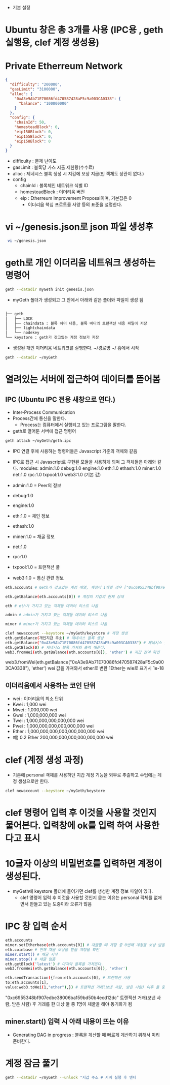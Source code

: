 - 기본 설정

# Ubuntu 창은 총 3개를 사용 (IPC용 , geth실행용, clef 계정 생성용)

# Private Etherreum Network

```json
{
  "difficulty": "200000",
  "gasLimit": "3100000",
  "alloc": {
    "0xA3e9Ab71E70086fd470587428aF5c9a003CA0338": {
      "balance": "100000000"
    }
  },
  "config": {
    "chainId": 50,
    "homesteadBlock": 0,
    "eip150Block": 0,
    "eip155Block": 0,
    "eip158Block": 0
  }
}
```

- difficulty : 문제 난이도
- gasLimit : 블록당 가스 지출 제한량(수수료)
- alloc : 제네시스 블록 생성 시 지갑에 보상 지급(빈 객체도 상관이 없다.)
- config
  - chainId : 볼록체인 네트워크 식별 ID
  - homesteadBlock : 이더리움 버전
  - eip : Etherreum Improvement Proposal이며, 기본값은 0
    - 이더리움 핵심 프로토콜 사양 등의 표준을 설명한다.

# vi ~/genesis.json로 json 파일 생성후

```sh
 vi ~/genesis.json
```

# geth로 개인 이더리움 네트워크 생성하는 명령어

```sh
geth --datadir myGeth init genesis.json
```

- myGeth 폴더가 생성되고 그 안에서 아래와 같은 폴더와 파일이 생성 됨

```sh

├── geth
│   ├── LOCK
│   ├── chaindata : 블록 헤더 내용, 블록 바디의 트랜잭션 내용 파일이 저장
│   ├── lightchaindata
│   └── nodekey
└── keystore : geth가 갖고있는 계정 정보가 저장

```

- 생성된 개인 이더리움 네트워크를 실행한다. ~/경로명 ~/ 홈에서 시작

```sh
geth --datadir ~/myGeth
```

# 열려있는 서버에 접근하여 데이터를 뜯어봄

## IPC (Ubuntu IPC 전용 새창으로 연다.)

- Inter-Process Communication
- Process간에 통신을 말한다.
  - Process는 컴퓨터에서 실행되고 있는 프로그램을 말한다.
- geth로 열어둔 서버에 접근 명령어

```sh
geth attach ~/myGeth/geth.ipc
```

- IPC 연결 후에 사용하는 명령어들은 Javascript 기준의 객체와 같음

- IPC로 접근 시 Javascript로 구현된 모듈을 사용하게 되며 그 객체들은 아래와 같다.
  modules: admin:1.0 debug:1.0 engine:1.0 eth:1.0 ethash:1.0 miner:1.0 net:1.0 rpc:1.0 txpool:1.0 web3:1.0 (기본 값)
- admin:1.0 = Peer의 정보
- debug:1.0
- engine:1.0
- eth:1.0 = 체인 정보
- ethash:1.0
- miner:1.0 = 채굴 정보
- net:1.0
- rpc:1.0
- txpool:1.0 = 트랜잭션 풀
- web3:1.0 = 통신 관련 정보

```sh
eth.accounts # Geth가 갖고있는 계정 배열, 계정이 1개일 경우 ["0xc6955348bf907edbe38006ba159bd50b4ecd12dc"] / 계정이 2개일 경우 ["0xc6955348bf907edbe38006ba159bd50b4ecd12dc"],["0xc6955348bf907edbe38006ba159bd50b4ecd12dc"]
```

```sh
eth.getBalance(eth.accounts[0]) # 계정의 지갑의 현재 상태
```

```sh
eth # eth가 가지고 있는 객체들 데이터 리스트 나옴
```

```sh
admin # admin가 가지고 있는 객체들 데이터 리스트 나옴
```

```sh
miner # miner가 가지고 있는 객체들 데이터 리스트 나옴
```

```sh
clef newaccount --keystore ~/myGeth/keystore # 계정 생성
eth.getBalance(개인지갑 주소) # 제네시스 블록 생성
eth.getBalance("0xA3e9Ab71E70086fd470587428aF5c9a003CA0338") # 제네시스 블록 생성 예
eth.getBlock(0) # 제네시스 블록 가져와 출력 해준다.
web3.fromWei(eth.getBalance(eth.accounts[0]), 'ether') # 지갑 잔액 확인
```

web3.fromWei(eth.getBalance("0xA3e9Ab71E70086fd470587428aF5c9a003CA0338"), 'ether')
wei 값을 가져와서 ether로 변환 1Ether는 wie로 표기시 1e-18

## 이더리움에서 사용하는 코인 단위

- wei : 이더리움의 최소 단위
- Kwei : 1,000 wei
- Mwei : 1,000,000 wei
- Gwei : 1,000,000,000 wei
- Twei : 1,000,000,000,000,000 wei
- Pwei : 1,000,000,000,000,000,000 wei
- Ether : 1,000,000,000,000,000,000,000 wei
- 예) 0.2 Ether 200,000,000,000,000,000,000 wei

# clef (계정 생성 과정)

- 기존에 personal 객체를 사용하던 지갑 계정 기능을 외부로 추출하고 수업에는 계정 생성으로만 한다.

```sh
clef newaccount --keystore ~/myGeth/keystore
```

# clef 명령어 입력 후 이것을 사용할 것인지 물어본다. 입력창에 ok를 입력 하여 사용한다고 표시

# 10글자 이상의 비밀번호를 입력하면 계정이 생성된다.

- myGeth에 keystore 폴더에 들어가면 clef를 생성한 계정 정보 파일이 있다.
  - clef 명령어 입력 후 이것을 사용할 것인지 묻는 이유는 personal 객체를 없애면서 만들고 있는 도중이라 오류가 많음

# IPC 창 입력 순서

```sh
eth.accounts
miner.setEtherbase(eth.accounts[0]) # 채굴할 때 계정 중 0번째 계정을 보상 받을 계정으로 설정
eth.coinbase # 현재 채굴 보상을 받을 계정을 확인
miner.start() # 채굴 시작
miner.stop() # 채굴 멈춤
eth.getBlock('latest') # 마지막 블록을 가져온다.
web3.fromWei(eth.getBalance(eth.accounts[0]), 'ether')

eth.sendTransaction({from:eth.accounts[0], # 트랜잭션 사용
to:eth.accounts[1],
value:web3.toWei(1,"ether"),}) # 트랜잭션 거래(보낸 사람, 받은 사람) 이후 둘 중 하나가 miner.start() 채굴을 시작해야 거래에 대한  동기화가 됨

```

"0xc6955348bf907edbe38006ba159bd50b4ecd12dc"
트랜잭션 거래(보낸 사람, 받은 사람) 후 거래를 한 대상 둘 중 1명이 채굴을 해야 동기화가 됨

## miner.start() 입력 시 아래 내용이 뜨는 이유

- Generating DAG in progress : 블록을 계산할 때 빠르게 계산하기 위해서 미리 준비한다.

# 계정 잠금 풀기

```sh
geth --datadir ~/myGeth --unlock "지갑 주소 # 서버 실행 후 엔터
```
